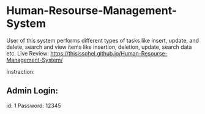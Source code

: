# Human-Resourse-Management-System
 User of this system performs different types of tasks like insert, update, and  delete, search and view items like insertion, deletion, update, search data etc.
Live Review: https://thisissohel.github.io/Human-Resourse-Management-System/


Instraction:

Admin Login:
------------
id: 1
Password: 12345

